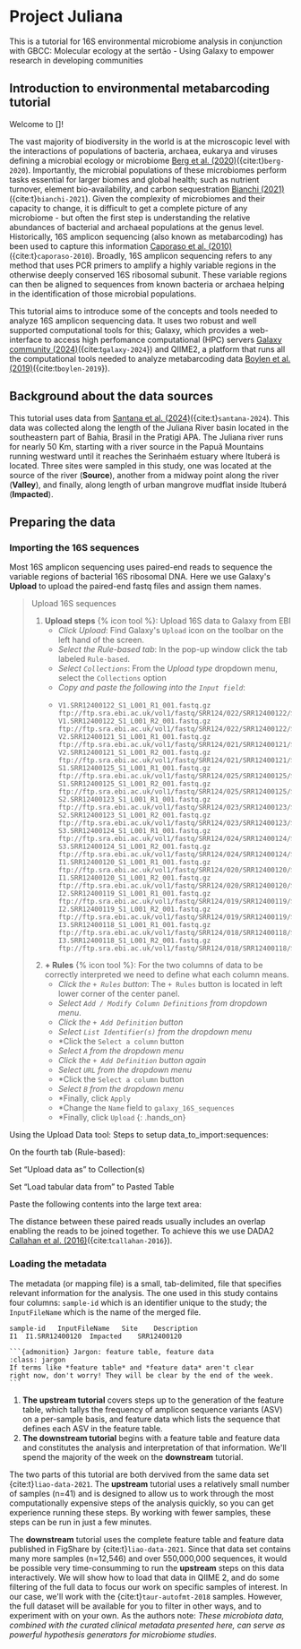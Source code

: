<!---
layout: tutorial_hands_on, formatted for Galaxy Training Network

title: Title of the tutorial
zenodo_link: '[!]'
questions:
- How is 16S data accessed and imported into Galaxy?
- What kind of analysis is possible using QIIME2 on Galaxy?

objectives:
- How to upload 16S pair-end reads, resolve with DADA2 and import into QIIME2
- Build diversity metrics, taxonomic assignments, and diversity metrics using QIIME2
- (Optional) Longitudinal analysis
time_estimation: '24 hours'
key_points:
- The take-home messages
- They will appear at the end of the tutorial
contributors:
- pspealman
- csantana [!]
--->
# Project Juliana
This is a tutorial for 16S environmental microbiome analysis in conjunction with GBCC: Molecular ecology at the sertão - Using Galaxy to empower research in developing communities 

## Introduction to environmental metabarcoding tutorial

Welcome to []! 

The vast majority of biodiversity in the world is at the microscopic level with the interactions of populations of bacteria, archaea, eukarya and viruses defining a microbial ecology or microbiome [Berg et al. (2020)](https://doi.org/10.1186%2Fs40168-020-00875-0)({cite:t}`berg-2020`). Importantly, the microbial populations of these microbiomes perform tasks essential for larger biomes and global health; such as nutrient turnover, element bio-availability, and carbon sequestration [Bianchi (2021)](https://doi.org/10.1007/s10533-020-00708-0)({cite:t}`bianchi-2021`). Given the complexity of microbiomes and their capacity to change, it is difficult to get a complete picture of any microbiome - but often the first step is understanding the relative abundances of bacterial and archaeal populations at the genus level. Historically, 16S amplicon sequencing (also known as metabarcoding) has been used to capture this information [Caporaso et al. (2010)](https://doi.org/10.1073/pnas.1000080107)({cite:t}`caporaso-2010`). Broadly, 16S amplicon sequencing refers to any method that uses PCR primers to amplify a highly variable regions in the otherwise deeply conserved 16S ribosomal subunit. These variable regions can then be aligned to sequences from known bacteria or archaea helping in the identification of those microbial populations.  

This tutorial aims to introduce some of the concepts and tools needed to analyze 16S amplicon sequencing data. It uses two robust and well supported computational tools for this; Galaxy, which provides a web-interface to access high perfomance computational (HPC) servers [Galaxy community (2024)](https://doi.org/10.1093/nar/gkae410)({cite:t`galaxy-2024`}) and QIIME2, a platform that runs all the computational tools needed to analyze metabarcoding data [Boylen et al. (2019)](https://doi.org/10.1038/s41587-019-0209-9)({cite:t`boylen-2019`}). 

## Background about the data sources
This tutorial uses data from [Santana et al. (2024)](https://peerj.com/articles/17900/)({cite:t}`santana-2024`). This data was collected along the length of the Juliana River basin located in the southeastern part of Bahia, Brasil in the Pratigi APA. The Juliana river runs for nearly 50 Km, starting with a river source in the Papuã Mountains running westward until it reaches the Serinhaém estuary where Ituberá is located. Three sites were sampled in this study, one was located at the source of the river (**Source**), another from a midway point along the river (**Valley**), and finally, along length of urban mangrove mudflat inside Ituberá (**Impacted**). 

## Preparing the data 

### Importing the 16S sequences
Most 16S amplicon sequencing uses paired-end reads to sequence the variable regions of bacterial 16S ribosomal DNA. Here we use Galaxy's **Upload** to upload the paired-end fastq files and assign them names. 

> <hands-on-title>Upload 16S sequences</hands-on-title>
>
> 1. **Upload steps** {% icon tool %}: Upload 16S data to Galaxy from EBI
>    - *Click Upload*: Find Galaxy's `Upload` icon on the toolbar on the left hand of the screen.
>    - *Select the Rule-based tab*: In the pop-up window click the tab labeled `Rule-based`. 
>    - *Select `Collections`*: From the *Upload type* dropdown menu, select the `Collections` option
>    - *Copy and paste the following into the `Input field`*: 
>    - ```
>      V1.SRR12400122_S1_L001_R1_001.fastq.gz	ftp://ftp.sra.ebi.ac.uk/vol1/fastq/SRR124/022/SRR12400122/SRR12400122_1.fastq.gz
>      V1.SRR12400122_S1_L001_R2_001.fastq.gz	ftp://ftp.sra.ebi.ac.uk/vol1/fastq/SRR124/022/SRR12400122/SRR12400122_2.fastq.gz
>      V2.SRR12400121_S1_L001_R1_001.fastq.gz	ftp://ftp.sra.ebi.ac.uk/vol1/fastq/SRR124/021/SRR12400121/SRR12400121_1.fastq.gz
>      V2.SRR12400121_S1_L001_R2_001.fastq.gz	ftp://ftp.sra.ebi.ac.uk/vol1/fastq/SRR124/021/SRR12400121/SRR12400121_2.fastq.gz
>      S1.SRR12400125_S1_L001_R1_001.fastq.gz	ftp://ftp.sra.ebi.ac.uk/vol1/fastq/SRR124/025/SRR12400125/SRR12400125_1.fastq.gz
>      S1.SRR12400125_S1_L001_R2_001.fastq.gz	ftp://ftp.sra.ebi.ac.uk/vol1/fastq/SRR124/025/SRR12400125/SRR12400125_2.fastq.gz
>      S2.SRR12400123_S1_L001_R1_001.fastq.gz	ftp://ftp.sra.ebi.ac.uk/vol1/fastq/SRR124/023/SRR12400123/SRR12400123_1.fastq.gz
>      S2.SRR12400123_S1_L001_R2_001.fastq.gz	ftp://ftp.sra.ebi.ac.uk/vol1/fastq/SRR124/023/SRR12400123/SRR12400123_2.fastq.gz
>      S3.SRR12400124_S1_L001_R1_001.fastq.gz	ftp://ftp.sra.ebi.ac.uk/vol1/fastq/SRR124/024/SRR12400124/SRR12400124_1.fastq.gz
>      S3.SRR12400124_S1_L001_R2_001.fastq.gz	ftp://ftp.sra.ebi.ac.uk/vol1/fastq/SRR124/024/SRR12400124/SRR12400124_2.fastq.gz
>      I1.SRR12400120_S1_L001_R1_001.fastq.gz	ftp://ftp.sra.ebi.ac.uk/vol1/fastq/SRR124/020/SRR12400120/SRR12400120_1.fastq.gz
>      I1.SRR12400120_S1_L001_R2_001.fastq.gz	ftp://ftp.sra.ebi.ac.uk/vol1/fastq/SRR124/020/SRR12400120/SRR12400120_2.fastq.gz
>      I2.SRR12400119_S1_L001_R1_001.fastq.gz	ftp://ftp.sra.ebi.ac.uk/vol1/fastq/SRR124/019/SRR12400119/SRR12400119_1.fastq.gz
>      I2.SRR12400119_S1_L001_R2_001.fastq.gz	ftp://ftp.sra.ebi.ac.uk/vol1/fastq/SRR124/019/SRR12400119/SRR12400119_2.fastq.gz
>      I3.SRR12400118_S1_L001_R1_001.fastq.gz	ftp://ftp.sra.ebi.ac.uk/vol1/fastq/SRR124/018/SRR12400118/SRR12400118_1.fastq.gz
>      I3.SRR12400118_S1_L001_R2_001.fastq.gz	ftp://ftp.sra.ebi.ac.uk/vol1/fastq/SRR124/018/SRR12400118/SRR12400118_2.fastq.gz
>      ```
> 2. **+ Rules** {% icon tool %}: For the two columns of data to be correctly interpreted we need to define what each column means. 
>      - *Click the `+ Rules` button*: The `+ Rules` button is located in left lower corner of the center panel. 
>      - *Select `Add / Modify Column Definitions` from dropdown menu*.
>      - *Click the `+ Add Definition` button*
>      - *Select `List Identifier(s)` from the dropdown menu*
>      - *Click the `Select a column` button
>      - *Select `A` from the dropdown menu*
>      - *Click the `+ Add Definition` button again*
>      - *Select `URL` from the dropdown menu*
>      - *Click the `Select a column` button
>      - *Select `B` from the dropdown menu*
>      - *Finally, click `Apply`
>      - *Change the `Name` field to `galaxy_16S_sequences`
>      - *Finally, click `Upload`
{: .hands_on}

Using the Upload Data tool:
Steps to setup data_to_import:sequences:

On the fourth tab (Rule-based):

Set “Upload data as” to Collection(s)

Set “Load tabular data from” to Pasted Table

Paste the following contents into the large text area: 




The distance between these paired reads usually includes an overlap enabling the reads to be joined together. To achieve this we use DADA2 [Callahan et al. (2016)](https://doi.org/10.1038/nmeth.3869)({cite:t`callahan-2016`}).

### Loading the metadata

The metadata (or mapping file) is a small, tab-delimited, file that specifies relevant information for the analysis. The one used in this study contains four columns: `sample-id` which is an identifier unique to the study; the `InputFileName` which is the name of the merged file.

```
sample-id	InputFileName	Site	Description
I1	I1.SRR12400120	Impacted	SRR12400120
```

````{margin}
```{admonition} Jargon: feature table, feature data
:class: jargon
If terms like *feature table* and *feature data* aren't clear
right now, don't worry! They will be clear by the end of the week.
```
````



1. **The upstream tutorial** covers steps up to the generation of the feature
   table, which tallys the frequency of amplicon sequence variants (ASV) on a
   per-sample basis, and feature data which lists the sequence that defines
   each ASV in the feature table.
2. **The downstream tutorial** begins with a feature table and feature data and
   constitutes the analysis and interpretation of that information. We'll spend
   the majority of the week on the **downstream** tutorial.

The two parts of this tutorial are both dervived from the same data set
{cite:t}`liao-data-2021`. The **upstream** tutorial uses a relatively small
number of samples (n=41) and is designed to allow us to work through the most
computationally expensive steps of the analysis quickly, so you can get
experience running these steps. By working with fewer
samples, these steps can be run in just a few minutes.

The **downstream** tutorial uses the complete feature table and feature data
published in FigShare by {cite:t}`liao-data-2021`. Since that data set
contains many more samples (n=12,546) and over 550,000,000 sequences, it
would be possible very time-consumming to run the
**upstream** steps on this data interactively. We will show
how to load that data in QIIME 2, and do some filtering of the full data to
focus our work on specific samples of interest. In our case, we'll work with
the {cite:t}`taur-autofmt-2018` samples. However, the full dataset will be
available for you to filter in other ways, and to experiment with on your own.
As the authors note: _These microbiota data, combined
with the curated clinical metadata presented here, can serve as powerful
hypothesis generators for microbiome studies._

